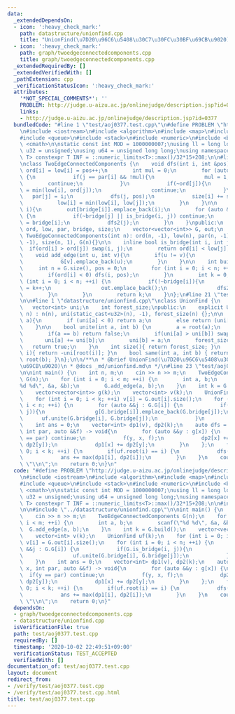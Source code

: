 ```yaml
---
data:
  _extendedDependsOn:
  - icon: ':heavy_check_mark:'
    path: datastructure/unionfind.cpp
    title: "UnionFind(\u7D20\u96C6\u5408\u30C7\u30FC\u30BF\u69CB\u9020)"
  - icon: ':heavy_check_mark:'
    path: graph/twoedgeconnectedcomponents.cpp
    title: graph/twoedgeconnectedcomponents.cpp
  _extendedRequiredBy: []
  _extendedVerifiedWith: []
  _pathExtension: cpp
  _verificationStatusIcon: ':heavy_check_mark:'
  attributes:
    '*NOT_SPECIAL_COMMENTS*': ''
    PROBLEM: http://judge.u-aizu.ac.jp/onlinejudge/description.jsp?id=0377
    links:
    - http://judge.u-aizu.ac.jp/onlinejudge/description.jsp?id=0377
  bundledCode: "#line 1 \"test/aoj0377.test.cpp\"\n#define PROBLEM \"http://judge.u-aizu.ac.jp/onlinejudge/description.jsp?id=0377\"\
    \n#include <iostream>\n#include <algorithm>\n#include <map>\n#include <set>\n\
    #include <queue>\n#include <stack>\n#include <numeric>\n#include <bitset>\n#include\
    \ <cmath>\n\nstatic const int MOD = 1000000007;\nusing ll = long long;\nusing\
    \ u32 = unsigned;\nusing u64 = unsigned long long;\nusing namespace std;\n\ntemplate<class\
    \ T> constexpr T INF = ::numeric_limits<T>::max()/32*15+208;\n\n#line 1 \"graph/twoedgeconnectedcomponents.cpp\"\
    \nclass TwoEdgeConnectedComponents {\n    void dfs(int i, int &pos){\n       \
    \ ord[i] = low[i] = pos++;\n        int mul = 0;\n        for (auto &&j : G[i])\
    \ {\n            if(j == par[i] && !mul){\n                mul = 1;\n        \
    \        continue;\n            }\n            if(~ord[j]){\n                low[i]\
    \ = min(low[i], ord[j]);\n                continue;\n            }\n         \
    \   par[j] = i;\n            dfs(j, pos);\n            size[i] += size[j];\n \
    \           low[i] = min(low[i], low[j]);\n        }\n    }\n\n    void dfs2(int\
    \ i){\n        out[bridge[i]].emplace_back(i);\n        for (auto &&j : G[i])\
    \ {\n            if(~bridge[j] || is_bridge(i, j)) continue;\n            bridge[j]\
    \ = bridge[i];\n            dfs2(j);\n        }\n    }\npublic:\n    vector<int>\
    \ ord, low, par, bridge, size;\n    vector<vector<int>> G, out;\n    explicit\
    \ TwoEdgeConnectedComponents(int n): ord(n, -1), low(n), par(n, -1), bridge(n,\
    \ -1), size(n, 1), G(n){}\n\n    inline bool is_bridge(int i, int j){\n      \
    \  if(ord[i] > ord[j]) swap(i, j);\n        return ord[i] < low[j];\n    }\n\n\
    \    void add_edge(int u, int v){\n        if(u != v){\n            G[u].emplace_back(v);\n\
    \            G[v].emplace_back(u);\n        }\n    }\n\n    int build(){\n   \
    \     int n = G.size(), pos = 0;\n        for (int i = 0; i < n; ++i) {\n    \
    \        if(ord[i] < 0) dfs(i, pos);\n        }\n        int k = 0;\n        for\
    \ (int i = 0; i < n; ++i) {\n            if(!~bridge[i]){\n                bridge[i]\
    \ = k++;\n                out.emplace_back();\n                dfs2(i);\n    \
    \        }\n        }\n        return k;\n    }\n};\n#line 21 \"test/aoj0377.test.cpp\"\
    \n\n#line 1 \"datastructure/unionfind.cpp\"\nclass UnionFind {\n    int n;\n \
    \   vector<int> uni;\n    int forest_size;\npublic:\n    explicit UnionFind(int\
    \ n) : n(n), uni(static_cast<u32>(n), -1), forest_size(n) {};\n\n    int root(int\
    \ a){\n        if (uni[a] < 0) return a;\n        else return (uni[a] = root(uni[a]));\n\
    \    }\n\n    bool unite(int a, int b) {\n        a = root(a);\n        b = root(b);\n\
    \        if(a == b) return false;\n        if(uni[a] > uni[b]) swap(a, b);\n \
    \       uni[a] += uni[b];\n        uni[b] = a;\n        forest_size--;\n     \
    \   return true;\n    }\n    int size(){ return forest_size; }\n    int size(int\
    \ i){ return -uni[root(i)]; }\n    bool same(int a, int b) { return root(a) ==\
    \ root(b); }\n};\n\n/**\n * @brief UnionFind(\u7D20\u96C6\u5408\u30C7\u30FC\u30BF\
    \u69CB\u9020)\n * @docs _md/unionfind.md\n */\n#line 23 \"test/aoj0377.test.cpp\"\
    \n\nint main() {\n    int n, m;\n    cin >> n >> m;\n    TwoEdgeConnectedComponents\
    \ G(n);\n    for (int i = 0; i < m; ++i) {\n        int a, b;\n        scanf(\"\
    %d %d\", &a, &b);\n        G.add_edge(a, b);\n    }\n    int k = G.build();\n\
    \    vector<vector<int>> g(k);\n    vector<int> v(k);\n    UnionFind uf(k);\n\
    \    for (int i = 0; i < k; ++i) v[i] = G.out[i].size();\n    for (int i = 0;\
    \ i < n; ++i) {\n        for (auto &&j : G.G[i]) {\n            if(G.is_bridge(i,\
    \ j)){\n                g[G.bridge[i]].emplace_back(G.bridge[j]);\n          \
    \      uf.unite(G.bridge[i], G.bridge[j]);\n            }\n        }\n    }\n\
    \    int ans = 0;\n    vector<int> dp1(v), dp2(k);\n    auto dfs = [&](int x,\
    \ int par, auto &&f) -> void{\n        for (auto &&y : g[x]) {\n            if(y\
    \ == par) continue;\n            f(y, x, f);\n            dp2[x] += max(dp1[y],\
    \ dp2[y]);\n            dp1[x] += dp2[y];\n        }\n    };\n    for (int i =\
    \ 0; i < k; ++i) {\n        if(uf.root(i) == i) {\n            dfs(i, -1, dfs);\n\
    \            ans += max(dp1[i], dp2[i]);\n        }\n    }\n    cout << ans <<\
    \ \"\\n\";\n    return 0;\n}\n"
  code: "#define PROBLEM \"http://judge.u-aizu.ac.jp/onlinejudge/description.jsp?id=0377\"\
    \n#include <iostream>\n#include <algorithm>\n#include <map>\n#include <set>\n\
    #include <queue>\n#include <stack>\n#include <numeric>\n#include <bitset>\n#include\
    \ <cmath>\n\nstatic const int MOD = 1000000007;\nusing ll = long long;\nusing\
    \ u32 = unsigned;\nusing u64 = unsigned long long;\nusing namespace std;\n\ntemplate<class\
    \ T> constexpr T INF = ::numeric_limits<T>::max()/32*15+208;\n\n#include \"../graph/twoedgeconnectedcomponents.cpp\"\
    \n\n#include \"../datastructure/unionfind.cpp\"\n\nint main() {\n    int n, m;\n\
    \    cin >> n >> m;\n    TwoEdgeConnectedComponents G(n);\n    for (int i = 0;\
    \ i < m; ++i) {\n        int a, b;\n        scanf(\"%d %d\", &a, &b);\n      \
    \  G.add_edge(a, b);\n    }\n    int k = G.build();\n    vector<vector<int>> g(k);\n\
    \    vector<int> v(k);\n    UnionFind uf(k);\n    for (int i = 0; i < k; ++i)\
    \ v[i] = G.out[i].size();\n    for (int i = 0; i < n; ++i) {\n        for (auto\
    \ &&j : G.G[i]) {\n            if(G.is_bridge(i, j)){\n                g[G.bridge[i]].emplace_back(G.bridge[j]);\n\
    \                uf.unite(G.bridge[i], G.bridge[j]);\n            }\n        }\n\
    \    }\n    int ans = 0;\n    vector<int> dp1(v), dp2(k);\n    auto dfs = [&](int\
    \ x, int par, auto &&f) -> void{\n        for (auto &&y : g[x]) {\n          \
    \  if(y == par) continue;\n            f(y, x, f);\n            dp2[x] += max(dp1[y],\
    \ dp2[y]);\n            dp1[x] += dp2[y];\n        }\n    };\n    for (int i =\
    \ 0; i < k; ++i) {\n        if(uf.root(i) == i) {\n            dfs(i, -1, dfs);\n\
    \            ans += max(dp1[i], dp2[i]);\n        }\n    }\n    cout << ans <<\
    \ \"\\n\";\n    return 0;\n}"
  dependsOn:
  - graph/twoedgeconnectedcomponents.cpp
  - datastructure/unionfind.cpp
  isVerificationFile: true
  path: test/aoj0377.test.cpp
  requiredBy: []
  timestamp: '2020-10-02 22:49:51+09:00'
  verificationStatus: TEST_ACCEPTED
  verifiedWith: []
documentation_of: test/aoj0377.test.cpp
layout: document
redirect_from:
- /verify/test/aoj0377.test.cpp
- /verify/test/aoj0377.test.cpp.html
title: test/aoj0377.test.cpp
---
```

